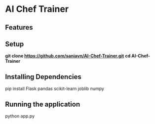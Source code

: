 # AI Chef Trainer 
<p align="justify"> </p>

## Features 

## Setup

**git clone https://github.com/saniavn/AI-Chef-Trainer.git**
**cd AI-Chef-Trainer**

## Installing Dependencies
pip install Flask pandas scikit-learn joblib numpy

## Running the application
python app.py

